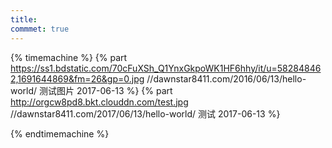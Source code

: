 ```yaml
---
title:  
commmet: true
---
```

  

{% timemachine %}
{% part https://ss1.bdstatic.com/70cFuXSh_Q1YnxGkpoWK1HF6hhy/it/u=582848462,1691644869&fm=26&gp=0.jpg  //dawnstar8411.com/2016/06/13/hello-world/ 测试图片 2017-06-13 %}
{% part http://orgcw8pd8.bkt.clouddn.com/test.jpg //dawnstar8411.com/2017/06/13/hello-world/ 测试 2017-06-13 %}



{% endtimemachine %}
